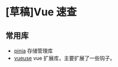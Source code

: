 # [草稿]Vue 速查

## 常用库

- [pinia](https://pinia.vuejs.org/) 存储管理库
- [vueuse](https://vueuse.org/) vue 扩展库，主要扩展了一些钩子。
